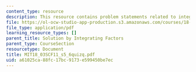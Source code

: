 ```yaml
---
content_type: resource
description: This resource contains problem statements related to integrating factors.
file: https://ol-ocw-studio-app-production.s3.amazonaws.com/courses/18-03sc-differential-equations-fall-2011/a61025ca88fc17bc9173e599450be7ec_MIT18_03SCF11_s5_6quizq.pdf
file_type: application/pdf
learning_resource_types: []
parent_title: Solution by Integrating Factors
parent_type: CourseSection
resourcetype: Document
title: MIT18_03SCF11_s5_6quizq.pdf
uid: a61025ca-88fc-17bc-9173-e599450be7ec
---
```

